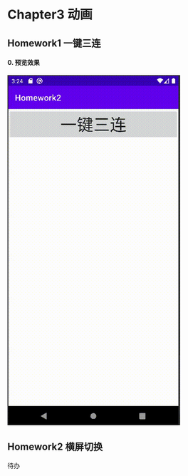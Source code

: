 # Chapter3 动画

## Homework1 一键三连

#### 0. 预览效果

<img src="README/20220507_112449.gif" alt="20220507_112449"/>

## Homework2 横屏切换

待办